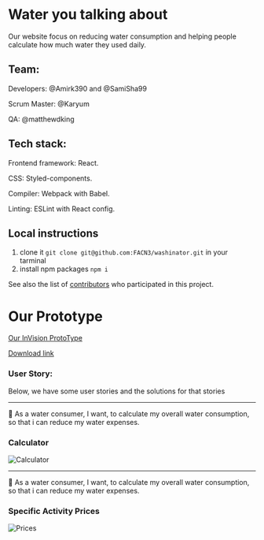 # **Water you talking about**



Our website focus on reducing water consumption and helping people calculate how much water they used daily.


## Team:

Developers: @Amirk390 and @SamiSha99

Scrum Master: @Karyum

QA: @matthewdking

## Tech stack:

Frontend framework: React.

CSS: Styled-components.

Compiler: Webpack with Babel.

Linting: ESLint with React config.


## Local instructions


1. clone it `git clone git@github.com:FACN3/washinator.git` in your tarminal
2. install npm packages  `npm i`

See also the list of [contributors](https://github.com/FACN3/washinator/graphs/contributors) who participated in this project.

# Our Prototype

[Our InVision ProtoType](https://invis.io/UNFO2C1YA2P)

[Download link](https://projects.invisionapp.com/d/zipexport/download/projectid/13267105)




### User Story:
Below, we have some user stories and the solutions for that stories
- - -
:man: As a water consumer, I want, to calculate my overall water consumption, so that i can reduce my water expenses.

### Calculator

![Calculator](https://user-images.githubusercontent.com/24490876/35803983-846a0468-0a7e-11e8-9b37-d00265775367.png)

---

:raising_hand: As a water consumer, I want, to calculate my overall water consumption, so that i can reduce my water expenses.



### Specific Activity Prices

![Prices](https://user-images.githubusercontent.com/24490876/35803984-848d2ea2-0a7e-11e8-8962-71bc4fea2874.png)

